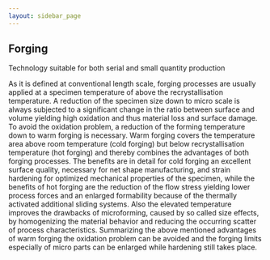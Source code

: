 ```yaml
---
layout: sidebar_page
---
```


## Forging

Technology suitable for both serial and small quantity production

As it is defined at conventional length scale, forging processes are usually applied at a specimen temperature of above the recrystallisation temperature. A reduction of the specimen size down to micro scale is always subjected to a significant change in the ratio between surface and volume yielding high oxidation and thus material loss and surface damage. To avoid the oxidation problem, a reduction of the forming temperature down to warm forging is necessary. Warm forging covers the temperature area above room temperature (cold forging) but below recrystallisation temperature (hot forging) and thereby combines the advantages of both forging processes. The benefits are in detail for cold forging an excellent surface quality, necessary for net shape manufacturing, and strain hardening for optimized mechanical properties of the specimen, while the benefits of hot forging are the reduction of the flow stress yielding lower process forces and an enlarged formability because of the thermally activated additional sliding systems. Also the elevated temperature improves the drawbacks of microforming, caused by so called size effects, by homogenizing the material behavior and reducing the occurring scatter of process characteristics. Summarizing the above mentioned advantages of warm forging the oxidation problem can be avoided and the forging limits especially of micro parts can be enlarged while hardening still takes place. 